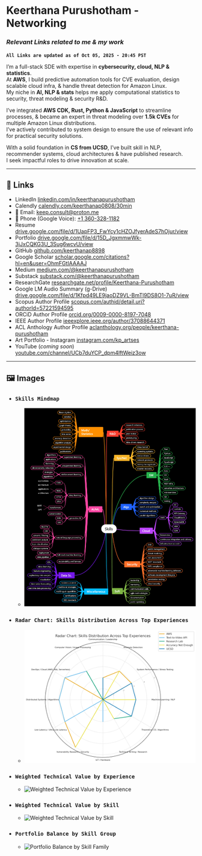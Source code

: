 # Keerthana Purushotham - Networking  
### ***Relevant Links related to me & my work***  
**`All Links are updated as of Oct 05, 2025 - 20:45 PST`**

I’m a full-stack SDE with expertise in **cybersecurity, cloud, NLP & statistics**.  
At **AWS**, I build predictive automation tools for CVE evaluation, design scalable cloud infra, & handle threat detection for Amazon Linux.  
My niche in **AI, NLP & stats** helps me apply computational statistics to security, threat modeling & security R&D.

I’ve integrated **AWS CDK, Rust, Python & JavaScript** to streamline processes, & became an expert in threat modeling over **1.5k CVEs** for multiple Amazon Linux distributions.  
I’ve actively contributed to system design to ensure the use of relevant info for practical security solutions.

With a solid foundation in **CS from UCSD**, I’ve built skill in NLP, recommender systems, cloud architectures & have published research.  
I seek impactful roles to drive innovation at scale.

---

## 🔗 Links  

- LinkedIn [linkedin.com/in/keerthanapurushotham](https://linkedin.com/in/keerthanapurushotham)  
- Calendly [calendly.com/keerthanap0808/30min](https://calendly.com/keerthanap0808/30min)  
- 📧 Email: [keep.consult@proton.me](mailto:keep.consult@proton.me)  
- 📱 Phone (Google Voice): [+1 360-328-1182](tel:+13603281182)  
- Resume [drive.google.com/file/d/1UapFP3_FwYcy1cHZOJfyerAdeS7hOjur/view](https://drive.google.com/file/d/1UapFP3_FwYcy1cHZOJfyerAdeS7hOjur/view)  
- Portfolio [drive.google.com/file/d/15D_JgxmmwWk-3jJxCQKG3U_3Sug6wcvU/view](https://drive.google.com/file/d/15D_JgxmmwWk-3jJxCQKG3U_3Sug6wcvU/view)  
- GitHub [github.com/keerthanap8898](https://github.com/keerthanap8898)  
- Google Scholar [scholar.google.com/citations?hl=en&user=OhmFGtIAAAAJ](https://scholar.google.com/citations?hl=en&user=OhmFGtIAAAAJ)  
- Medium [medium.com/@keerthanapurushotham](https://medium.com/@keerthanapurushotham)  
- Substack [substack.com/@keerthanapurushotham](https://substack.com/@keerthanapurushotham)  
- ResearchGate [researchgate.net/profile/Keerthana-Purushotham](https://www.researchgate.net/profile/Keerthana-Purushotham)  
- Google LM Audio Summary (g-Drive) [drive.google.com/file/d/1Kfpd49LE9jaoDZ9VL-BmTl9DS8O1-7uR/view](https://drive.google.com/file/d/1Kfpd49LE9jaoDZ9VL-BmTl9DS8O1-7uR/view)  
- Scopus Author Profile [scopus.com/authid/detail.uri?authorId=57221594595](https://www.scopus.com/authid/detail.uri?authorId=57221594595)  
- ORCiD Author Profile [orcid.org/0009-0000-8197-7048](https://orcid.org/0009-0000-8197-7048)  
- IEEE Author Profile [ieeexplore.ieee.org/author/37088644371](https://ieeexplore.ieee.org/author/37088644371)  
- ACL Anthology Author Profile [aclanthology.org/people/keerthana-purushotham](https://aclanthology.org/people/keerthana-purushotham)  
- Art Portfolio - Instagram [instagram.com/kp_artses](https://instagram.com/kp_artses)  
- YouTube (*coming soon*) [youtube.com/channel/UCb7duYCP_dpm4lftWeiz3ow](https://youtube.com/channel/UCb7duYCP_dpm4lftWeiz3ow)
---

## 🖼️ Images
- ### `Skills Mindmap`
  - ![Skills Mindmap](https://github.com/keerthanap8898/Resume_WorkLogs_Portfolio_Certificates/blob/main/Winter%202025/Skills_mindmap_april-detailed-high-qlty.jpeg)
- ### `Radar Chart: Skills Distribution Across Top Experiences`
  - ![Radar Chart: Skills Distribution Across Top Experiences](https://github.com/keerthanap8898/Resume_WorkLogs_Portfolio_Certificates/blob/main/Winter%202025/Radar%20Chart%3A%20Skills%20Distribution%20Across%20Top%20Experiences.png)
- ### `Weighted Technical Value by Experience` 
  - ![Weighted Technical Value by Experience](https://github.com/keerthanap8898/Resume_WorkLogs_Portfolio_Certificates/blob/main/Winter%202025/Weighted%20Technical%20Value%20by%20Experience%20%E2%80%94%20Keerthana%20Purushotham.png)
- ### `Weighted Technical Value by Skill` 
  - ![Weighted Technical Value by Skill](https://github.com/keerthanap8898/Resume_WorkLogs_Portfolio_Certificates/blob/main/Winter%202025/Weighted%20Technical%20Value%20by%20Skill%20%E2%80%94%20Keerthana%20Purushotham.png)
- ### `Portfolio Balance by Skill Group` 
  - ![Portfolio Balance by Skill Family](https://github.com/keerthanap8898/Resume_WorkLogs_Portfolio_Certificates/blob/main/Winter%202025/Portfolio%20Balance%20by%20Skill%20Family%20%E2%80%94%20Keerthana%20Purushotham.png)
